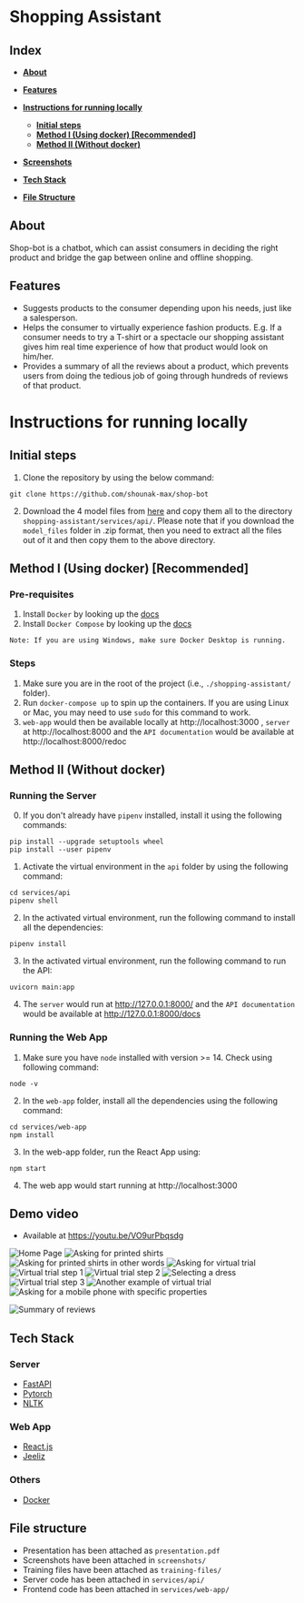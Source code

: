 # Shopping Assistant

## Index
- **[About](#about)**
- **[Features](#features)**
- **[Instructions for running locally](#Instructions-for-running-locally)**
   - **[Initial steps](#initial-steps)**
   - **[Method I (Using docker) [Recommended]](#method-i-using-docker-recommended)**
   - **[Method II (Without docker)](#method-ii-without-docker)**
 
- **[Screenshots](#screenshots)**
- **[Tech Stack](#tech-stack)**   
- **[File Structure](#file-structure)**
## About
Shop-bot is a chatbot, which can assist consumers in deciding the right product and bridge the gap between online and offline shopping. 

## Features
- Suggests products to the consumer depending upon his needs, just like a salesperson.
- Helps the consumer to virtually experience fashion products. E.g. If a consumer needs to try a T-shirt or a spectacle our shopping assistant gives him real time experience of how that product would look on him/her.
- Provides a summary of all the reviews about a product, which prevents users from doing the tedious job of going through hundreds of reviews of that product.

# Instructions for running locally

## Initial steps

1. Clone the repository by using the below command:

```
git clone https://github.com/shounak-max/shop-bot
```

2. Download the 4 model files from [here](https://drive.google.com/drive/folders/1nu6HFg_POr-wF24rAJEH-ZRCn7wtIpIo?usp=sharing) and copy them all to the directory `shopping-assistant/services/api/`. Please note that if you download the `model_files` folder in .zip format, then you need to extract all the files out of it and then copy them to the above directory. 

## Method I (Using docker) [Recommended]
### Pre-requisites

1. Install `Docker` by looking up the
   [docs](https://docs.docker.com/get-docker/)
2. Install `Docker Compose` by looking up the
   [docs](https://docs.docker.com/compose/install/)
```
Note: If you are using Windows, make sure Docker Desktop is running.
```

### Steps

1. Make sure you are in the root of the project (i.e., `./shopping-assistant/`
   folder).
2. Run `docker-compose up` to spin up the containers. If you are using Linux or Mac, you may need to use `sudo` for this command to work. 
3. `web-app` would then be available locally at http://localhost:3000 , `server`
   at http://localhost:8000 and the `API documentation` would be available at http://localhost:8000/redoc

## Method II (Without docker)
### Running the Server

0. If you don't already have `pipenv` installed, install it using the following commands:
```
pip install --upgrade setuptools wheel
pip install --user pipenv
```

1. Activate the virtual environment in the `api` folder by using the following command:

```
cd services/api
pipenv shell
```

2. In the activated virtual environment, run the following command to install all the dependencies:

```
pipenv install
```

3. In the activated virtual environment, run the following command to run the API:

```
uvicorn main:app
```

4. The `server` would run at http://127.0.0.1:8000/ and the `API documentation` would be available at http://127.0.0.1:8000/docs

### Running the Web App

1. Make sure you have `node` installed with version >= 14. Check using following command:

```
node -v
```

2. In the `web-app` folder, install all the dependencies using the following command:

```
cd services/web-app
npm install
```

3. In the web-app folder, run the React App using:

```
npm start
```

4. The web app would start running at http://localhost:3000
## Demo video

- Available at https://youtu.be/VO9urPbqsdg

![Home Page](./screenshots/ss-1.png)
![Asking for printed shirts](./screenshots/ss-2.gif)
![Asking for printed shirts in other words](./screenshots/ss-3.gif)
![Asking for virtual trial](./screenshots/ss-4.png)
![Virtual trial step 1](./screenshots/ss-5.png)
![Virtual trial step 2](./screenshots/ss-6.png)
![Selecting a dress](./screenshots/ss-7.png)
![Virtual trial step 3](./screenshots/ss-8.png)
![Another example of virtual trial](./screenshots/ss-9.png)
![Asking for a mobile phone with specific properties](./screenshots/ss-10.gif)

![Summary of reviews](./screenshots/ss-12.png)
## Tech Stack

### Server

- [FastAPI](https://fastapi.tiangolo.com/#example)
- [Pytorch](https://pytorch.org/)
- [NLTK](https://www.nltk.org/)
### Web App

- [React.js](https://reactjs.org/docs/getting-started.html)
- [Jeeliz](https://github.com/jeeliz/jeelizGlassesVTOWidget)
### Others

- [Docker](https://www.docker.com/)

## File structure

- Presentation has been attached as `presentation.pdf`
- Screenshots have been attached in `screenshots/`
- Training files have been attached as `training-files/`
- Server code has been attached in `services/api/`
- Frontend code has been attached in `services/web-app/`
